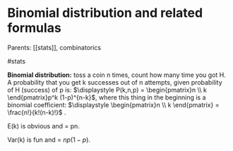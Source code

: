 # Binomial distribution and related formulas

Parents: [[stats]], combinatorics

#stats

**Binomial distribution:** toss a coin n times, count how many time you got H. A probability that you get k successes out of n attempts, given probability of H (success) of p is: $\displaystyle P(k,n,p) = \begin{pmatrix}n \\ k \end{pmatrix}p^k (1-p)^{n-k}$, where this thing in the beginning is a binomial coefficient: $\displaystyle \begin{pmatrix}n \\ k \end{pmatrix} = \frac{n!}{k!(n-k)!}$ . 

E(k) is obvious and = pn.

Var(k) is fun and = $np(1-p)$.